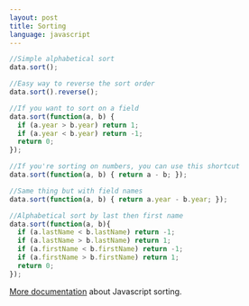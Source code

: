 ```yaml
---
layout: post
title: Sorting
language: javascript
---
```

```javascript
//Simple alphabetical sort
data.sort();

//Easy way to reverse the sort order
data.sort().reverse();

//If you want to sort on a field
data.sort(function(a, b) {
  if (a.year > b.year) return 1;
  if (a.year < b.year) return -1;
  return 0;
});

//If you're sorting on numbers, you can use this shortcut
data.sort(function(a, b) { return a - b; });

//Same thing but with field names
data.sort(function(a, b) { return a.year - b.year; });

//Alphabetical sort by last then first name
data.sort(function(a, b){
  if (a.lastName < b.lastName) return -1;
  if (a.lastName > b.lastName) return 1;
  if (a.firstName < b.firstName) return -1;
  if (a.firstName > b.firstName) return 1;
  return 0;
});

```

<a href="https://developer.mozilla.org/en-US/docs/Web/JavaScript/Reference/Global_Objects/Array/sort">More documentation</a> about Javascript sorting.
